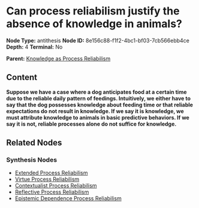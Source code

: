 # Can process reliabilism justify the absence of knowledge in animals?

**Node Type:** antithesis
**Node ID:** 8e156c88-f1f2-4bc1-bf03-7cb566ebb4ce
**Depth:** 4
**Terminal:** No

**Parent:** [Knowledge as Process Reliabilism](knowledge-as-process-reliabilism-synthesis-eaaf8298-3544-46c3-b0ce-9a03ebb19303.md)

## Content

**Suppose we have a case where a dog anticipates food at a certain time due to the reliable daily pattern of feedings. Intuitively, we either have to say that the dog possesses knowledge about feeding time or that reliable expectations do not result in knowledge. If we say it is knowledge, we must attribute knowledge to animals in basic predictive behaviors. If we say it is not, reliable processes alone do not suffice for knowledge.**

## Related Nodes

### Synthesis Nodes

- [Extended Process Reliabilism](extended-process-reliabilism-synthesis-fd63cb44-e51a-46f0-995b-bd418c4b9715.md)
- [Virtue Process Reliabilism](virtue-process-reliabilism-synthesis-5537c8c2-955e-4b02-8fda-37fc2405bbf6.md)
- [Contextualist Process Reliabilism](contextualist-process-reliabilism-synthesis-6e5af135-0d8f-4083-abd0-85cd39d59efe.md)
- [Reflective Process Reliabilism](reflective-process-reliabilism-synthesis-dde43e4e-366f-4c7d-a530-e3df65877500.md)
- [Epistemic Dependence Process Reliabilism](epistemic-dependence-process-reliabilism-synthesis-7dabb676-5c57-4542-8dd5-bcebad3c6c91.md)
